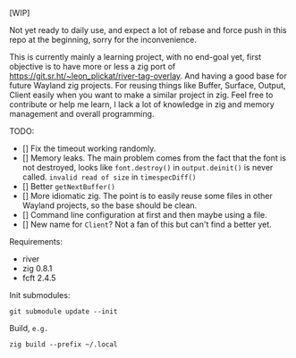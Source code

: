 [WIP]

Not yet ready to daily use, and expect a lot of rebase and force push
in this repo at the beginning, sorry for the inconvenience.

This is currently mainly a learning project, with no end-goal
yet, first objective is to have more or less a zig port of
https://git.sr.ht/~leon_plickat/river-tag-overlay. And having a good base
for future Wayland zig projects. For reusing things like Buffer, Surface,
Output, Client easily when you want to make a similar project in zig.
Feel free to contribute or help me learn, I lack a lot of knowledge in zig
and memory management and overall programming.

TODO:

-   [] Fix the timeout working randomly.
-   [] Memory leaks. The main problem comes from the fact that the font
    is not destroyed, looks like `font.destroy()` in `output.deinit()`
    is never called.
    `invalid read of size` in `timespecDiff()`
-   [] Better `getNextBuffer()`
-   [] More idiomatic zig. The point is to easily reuse some files in
    other Wayland projects, so the base should be clean.
-   [] Command line configuration at first and then maybe using a file.
-   [] New name for `Client`? Not a fan of this but can't find a better yet.

Requirements:

-   river
-   zig 0.8.1
-   fcft 2.4.5

Init submodules:

    git submodule update --init

Build, `e.g.`

    zig build --prefix ~/.local
